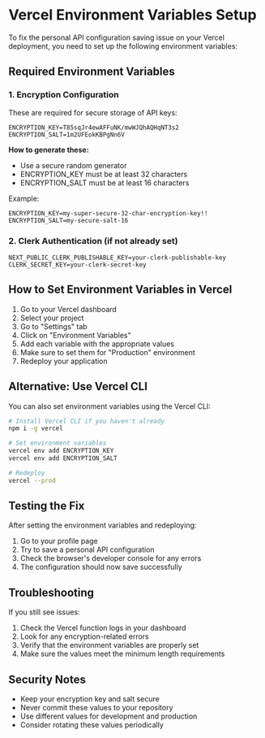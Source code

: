 # Vercel Environment Variables Setup

To fix the personal API configuration saving issue on your Vercel deployment, you need to set up the following environment variables:

## Required Environment Variables

### 1. Encryption Configuration
These are required for secure storage of API keys:

```
ENCRYPTION_KEY=T85sqJr4ewAFFuNK/mwWJQhAQHqNT3s2
ENCRYPTION_SALT=1m2UFEokKBPgNn6V
```

**How to generate these:**
- Use a secure random generator
- ENCRYPTION_KEY must be at least 32 characters
- ENCRYPTION_SALT must be at least 16 characters

Example:
```
ENCRYPTION_KEY=my-super-secure-32-char-encryption-key!!
ENCRYPTION_SALT=my-secure-salt-16
```

### 2. Clerk Authentication (if not already set)
```
NEXT_PUBLIC_CLERK_PUBLISHABLE_KEY=your-clerk-publishable-key
CLERK_SECRET_KEY=your-clerk-secret-key
```

## How to Set Environment Variables in Vercel

1. Go to your Vercel dashboard
2. Select your project
3. Go to "Settings" tab
4. Click on "Environment Variables"
5. Add each variable with the appropriate values
6. Make sure to set them for "Production" environment
7. Redeploy your application

## Alternative: Use Vercel CLI

You can also set environment variables using the Vercel CLI:

```bash
# Install Vercel CLI if you haven't already
npm i -g vercel

# Set environment variables
vercel env add ENCRYPTION_KEY
vercel env add ENCRYPTION_SALT

# Redeploy
vercel --prod
```

## Testing the Fix

After setting the environment variables and redeploying:

1. Go to your profile page
2. Try to save a personal API configuration
3. Check the browser's developer console for any errors
4. The configuration should now save successfully

## Troubleshooting

If you still see issues:

1. Check the Vercel function logs in your dashboard
2. Look for any encryption-related errors
3. Verify that the environment variables are properly set
4. Make sure the values meet the minimum length requirements

## Security Notes

- Keep your encryption key and salt secure
- Never commit these values to your repository
- Use different values for development and production
- Consider rotating these values periodically
